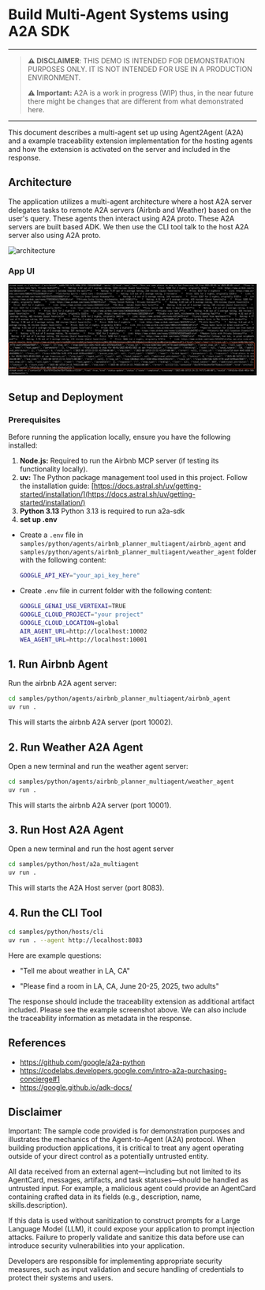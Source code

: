 # Build Multi-Agent Systems using A2A SDK

----
> **⚠️ DISCLAIMER**: THIS DEMO IS INTENDED FOR DEMONSTRATION PURPOSES ONLY. IT IS NOT INTENDED FOR USE IN A PRODUCTION ENVIRONMENT.
>
> **⚠️ Important:** A2A is a work in progress (WIP) thus, in the near future there might be changes that are different from what demonstrated here.
----

This document describes a multi-agent set up using Agent2Agent (A2A) and a example traceability extension implementation for the hosting agents and how the extension is activated on the server and included in the response.

## Architecture

The application utilizes a multi-agent architecture where a host A2A server delegates tasks to remote A2A servers (Airbnb and Weather) based on the user's query. These agents then interact using A2A proto. These A2A servers are built based ADK. We then use the CLI tool talk to the host A2A server also using A2A proto. 

![architecture](assets/A2A_multi_agents.png)

### App UI

![screenshot](assets/cli_trace_screenshot.png)

## Setup and Deployment

### Prerequisites

Before running the application locally, ensure you have the following installed:

1. **Node.js:** Required to run the Airbnb MCP server (if testing its functionality locally).
2. **uv:** The Python package management tool used in this project. Follow the installation guide: [https://docs.astral.sh/uv/getting-started/installation/](https://docs.astral.sh/uv/getting-started/installation/)
3. **Python 3.13** Python 3.13 is required to run a2a-sdk
4. **set up .env**

- Create a `.env` file in `samples/python/agents/airbnb_planner_multiagent/airbnb_agent` and `samples/python/agents/airbnb_planner_multiagent/weather_agent` folder with the following content:

    ```bash
    GOOGLE_API_KEY="your_api_key_here" 
    ```

- Create `.env` file in current folder with the following content:

    ```bash
    GOOGLE_GENAI_USE_VERTEXAI=TRUE
    GOOGLE_CLOUD_PROJECT="your project"
    GOOGLE_CLOUD_LOCATION=global
    AIR_AGENT_URL=http://localhost:10002
    WEA_AGENT_URL=http://localhost:10001
    ```

## 1. Run Airbnb Agent

Run the airbnb A2A agent server:

```bash
cd samples/python/agents/airbnb_planner_multiagent/airbnb_agent
uv run .
```

This will starts the airbnb A2A server (port 10002).

## 2. Run Weather A2A Agent

Open a new terminal and run the weather agent server:

```bash
cd samples/python/agents/airbnb_planner_multiagent/weather_agent
uv run .
```
This will starts the airbnb A2A server (port 10001).

## 3. Run Host A2A Agent

Open a new terminal and run the host agent server

```bash
cd samples/python/host/a2a_multiagent
uv run .
```
This will starts the A2A Host server (port 8083).

## 4. Run the CLI Tool
```bash
cd samples/python/hosts/cli
uv run . --agent http://localhost:8083
```

Here are example questions:

- "Tell me about weather in LA, CA"  

- "Please find a room in LA, CA, June 20-25, 2025, two adults"

The response should include the traceability extension as additional artifact included. Please see the example screenshot above.
We can also include the traceability information as metadata in the response.

## References

- <https://github.com/google/a2a-python>
- <https://codelabs.developers.google.com/intro-a2a-purchasing-concierge#1>
- <https://google.github.io/adk-docs/>

## Disclaimer

Important: The sample code provided is for demonstration purposes and illustrates the mechanics of the Agent-to-Agent (A2A) protocol. When building production applications, it is critical to treat any agent operating outside of your direct control as a potentially untrusted entity.

All data received from an external agent—including but not limited to its AgentCard, messages, artifacts, and task statuses—should be handled as untrusted input. For example, a malicious agent could provide an AgentCard containing crafted data in its fields (e.g., description, name, skills.description). 

If this data is used without sanitization to construct prompts for a Large Language Model (LLM), it could expose your application to prompt injection attacks.  Failure to properly validate and sanitize this data before use can introduce security vulnerabilities into your application.

Developers are responsible for implementing appropriate security measures, such as input validation and secure handling of credentials to protect their systems and users.

